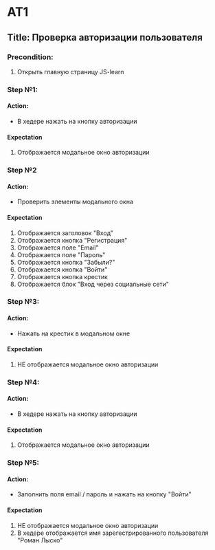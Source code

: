 # AT1
## Title: Проверка авторизации пользователя

### Precondition:
1. Открыть главную страницу JS-learn

### Step №1:
#### Action:
- В хедере нажать на кнопку авторизации 
#### Expectation
1. Отображается модальное окно авторизации

### Step №2
#### Action:
- Проверить элементы модального окна
#### Expectation
1. Отображается заголовок "Вход"
2. Отображается кнопка "Регистрация"
3. Отображается поле "Email"
4. Отображается поле "Пароль"
5. Отображается кнопка "Забыли?"
6. Отображается кнопка "Войти"
7. Отображается кнопка крестик
8. Отображается блок "Вход через социальные сети"

### Step №3:
#### Action:
- Нажать на крестик в модальном окне
#### Expectation
1. НЕ отображается модальное окно авторизации

### Step №4:
#### Action:
- В хедере нажать на кнопку авторизации
#### Expectation
1. Отображается модальное окно авторизации

### Step №5:
#### Action:
- Заполнить поля email / пароль и нажать на кнопку "Войти"
#### Expectation
1. НЕ отображается модальное окно авторизации
2. В хедере отображается имя зарегестрированного пользователя "Роман Лыско"